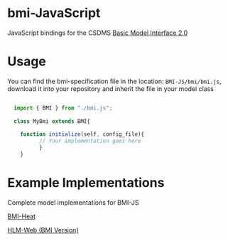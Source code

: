 # bmi-JavaScript
JavaScript bindings for the CSDMS [Basic Model Interface 2.0](https://bmi.readthedocs.io/en/latest/)

# Usage
You can find the bmi-specification file in the location: `BMI-JS/bmi/bmi.js`, download it into your repository and inherit the file in your model class


```JavaScript

  import { BMI } from "./bmi.js";
  
  class MyBmi extends BMI{
  
    function initialize(self, config_file){
          // Your implementation goes here
          }
    }
```

# Example Implementations
Complete model implementations for BMI-JS 

[BMI-Heat](https://github.com/uihilab/bmi-example-js)

[HLM-Web (BMI Version)](https://github.com/uihilab/HLM-Web/tree/main/bmi-version)

<!-- Hydrolang (BMI Version)]() -->
